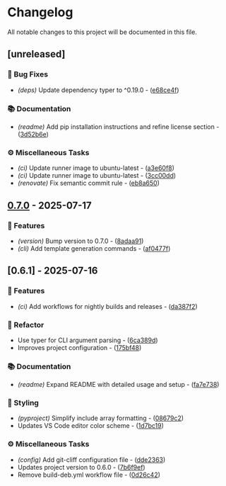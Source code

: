 # Changelog

All notable changes to this project will be documented in this file.

## [unreleased]

### 🐛 Bug Fixes

- *(deps)* Update dependency typer to ^0.19.0 - ([e68ce4f](https://git.0xmax42.io/maxp/hdlbuild/commit/e68ce4fd256ba62f0e0ed275a614c403be97caa1))

### 📚 Documentation

- *(readme)* Add pip installation instructions and refine license section - ([3d52b6e](https://git.0xmax42.io/maxp/hdlbuild/commit/3d52b6e13fd14ff1df61cb6e27d4f31445c82270))

### ⚙️ Miscellaneous Tasks

- *(ci)* Update runner image to ubuntu-latest - ([a3e60f8](https://git.0xmax42.io/maxp/hdlbuild/commit/a3e60f8620a954947f6d9b5a87935c25119a7134))
- *(ci)* Update runner image to ubuntu-latest - ([3cc00dd](https://git.0xmax42.io/maxp/hdlbuild/commit/3cc00dd76fb7702ca6827a10c7c7b731602a711c))
- *(renovate)* Fix semantic commit rule - ([eb8a650](https://git.0xmax42.io/maxp/hdlbuild/commit/eb8a65042b622f39c2895cfe8c378c70275de4b2))

## [0.7.0](https://git.0xmax42.io/maxp/hdlbuild/compare/v0.6.1..v0.7.0) - 2025-07-17

### 🚀 Features

- *(version)* Bump version to 0.7.0 - ([8adaa91](https://git.0xmax42.io/maxp/hdlbuild/commit/8adaa916ff4e736e9da707c232d6f57b788e57e8))
- *(cli)* Add template generation commands - ([af0477f](https://git.0xmax42.io/maxp/hdlbuild/commit/af0477f8e74a9471c3e7d36877069592e41f651c))

## [0.6.1] - 2025-07-16

### 🚀 Features

- *(ci)* Add workflows for nightly builds and releases - ([da387f2](https://git.0xmax42.io/maxp/hdlbuild/commit/da387f2ee602390d616c79bf4057ccf941e21462))

### 🚜 Refactor

- Use typer for CLI argument parsing - ([6ca389d](https://git.0xmax42.io/maxp/hdlbuild/commit/6ca389d5cbbeff53faab9d61376a8c77ed097b6c))
- Improves project configuration - ([175bf48](https://git.0xmax42.io/maxp/hdlbuild/commit/175bf4882a8f172ee536d726b31136690572be36))

### 📚 Documentation

- *(readme)* Expand README with detailed usage and setup - ([fa7e738](https://git.0xmax42.io/maxp/hdlbuild/commit/fa7e738b7eade5a627218741a6fb4bd1617f7801))

### 🎨 Styling

- *(pyproject)* Simplify include array formatting - ([08679c2](https://git.0xmax42.io/maxp/hdlbuild/commit/08679c2680b49119e0414688a80e8dc2659236b4))
- Updates VS Code editor color scheme - ([1d7bc19](https://git.0xmax42.io/maxp/hdlbuild/commit/1d7bc1996522ab54970348b5118ad319849a6a1f))

### ⚙️ Miscellaneous Tasks

- *(config)* Add git-cliff configuration file - ([dde2363](https://git.0xmax42.io/maxp/hdlbuild/commit/dde2363ad7dd2fd2d48c6154e3b88c1c4a6867fd))
- Updates project version to 0.6.0 - ([7b6f9ef](https://git.0xmax42.io/maxp/hdlbuild/commit/7b6f9ef2240864b103903e79c895a76db59c14fa))
- Remove build-deb.yml workflow file - ([0d26c42](https://git.0xmax42.io/maxp/hdlbuild/commit/0d26c42f8ae419d509aa47d3f7a23bfdd08cf79b))


